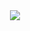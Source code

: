 <div align="center">
    <a href="">
        <img align="center" src="https://i.pinimg.com/originals/39/b2/89/39b289eca8b58a99b29423a4078504fe.gif"/>
    </a>
</div>
